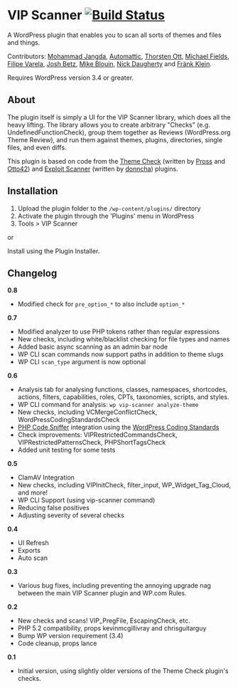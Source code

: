 # VIP Scanner [![Build Status](https://travis-ci.org/Automattic/vip-scanner.png?branch=master)](https://travis-ci.org/Automattic/vip-scanner)

A WordPress plugin that enables you to scan all sorts of themes and files and things.

Contributors: [Mohammad Jangda](http://profiles.wordpress.org/batmoo/), [Automattic](http://profiles.wordpress.org/automattic/), [Thorsten Ott](http://profiles.wordpress.org/tott/), [Michael Fields](http://profiles.wordpress.org/mfields/), [Filipe Varela](http://profiles.wordpress.org/keoshi/), [Josh Betz](http://profiles.wordpress.org/betzster/), [Mike Blouin](https://github.com/Mobius5150), [Nick Daugherty](http://profiles.wordpress.org/nickdaugherty/) and [Fränk Klein](https://profiles.wordpress.org/frank-klein/).

Requires WordPress version 3.4 or greater.


About
-----

The plugin itself is simply a UI for the VIP Scanner library, which does all the heavy lifting. The library allows you to create arbitrary "Checks" (e.g. UndefinedFunctionCheck), group them together as Reviews (WordPress.org Theme Review), and run them against themes, plugins, directories, single files, and even diffs.

This plugin is based on code from the [Theme Check](http://wordpress.org/extend/plugins/theme-check/) (written by [Pross](http://profiles.wordpress.org/pross/) and [Otto42](http://profiles.wordpress.org/otto42/)) and [Exploit Scanner](http://wordpress.org/extend/plugins/exploit-scanner/)  (written by [donncha](http://profiles.wordpress.org/donncha/)) plugins.


Installation
------------

1. Upload the plugin folder to the `/wp-content/plugins/` directory
1. Activate the plugin through the 'Plugins' menu in WordPress
1. Tools > VIP Scanner

or

Install using the Plugin Installer.


Changelog
---------

__0.8__

* Modified check for `pre_option_*` to also include `option_*`

__0.7__

* Modified analyzer to use PHP tokens rather than regular expressions
* New checks, including white/blacklist checking for file types and names
* Added basic async scanning as an admin bar node
* WP CLI scan commands now support paths in addition to theme slugs
* WP CLI `scan_type` argument is now optional

__0.6__

* Analysis tab for analysing functions, classes, namespaces, shortcodes, actions, filters, capabilities, roles, CPTs, taxonomies, scripts, and styles.
* WP CLI command for analysis: `wp vip-scanner analyze-theme`
* New checks, including VCMergeConflictCheck, WordPressCodingStandardsCheck
* [PHP Code Sniffer](http://pear.php.net/package/PHP_CodeSniffer/) integration using the [WordPress Coding Standards](https://github.com/WordPress-Coding-Standards/WordPress-Coding-Standards)
* Check improvements: VIPRestrictedCommandsCheck, VIPRestrictedPatternsCheck, PHPShortTagsCheck
* Added unit testing for some tests

__0.5__

* ClamAV Integration
* New checks, including VIPInitCheck, filter_input, WP_Widget_Tag_Cloud, and more!
* WP CLI Support (using vip-scanner command)
* Reducing false positives
* Adjusting severity of several checks

__0.4__

* UI Refresh
* Exports
* Auto scan

__0.3__

* Various bug fixes, including preventing the annoying upgrade nag between the main VIP Scanner plugin and WP.com Rules.

__0.2__

* New checks and scans! VIP_PregFile, EscapingCheck, etc.
* PHP 5.2 compatibility, props kevinmcgillivray and chrisguitarguy
* Bump WP version requirement (3.4)
* Code cleanup, props lance

__0.1__

* Initial version, using slightly older versions of the Theme Check plugin's checks.
